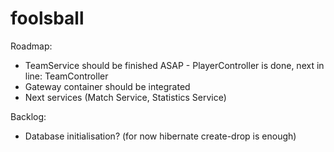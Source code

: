 # foolsball
Roadmap:
- TeamService should be finished ASAP - PlayerController is done, next in line: TeamController
- Gateway container should be integrated
- Next services (Match Service, Statistics Service)

Backlog:
- Database initialisation? (for now hibernate create-drop is enough)
